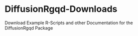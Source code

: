 # DiffusionRgqd-Downloads
Download Example R-Scripts and other Documentation for the DiffusionRgqd Package
